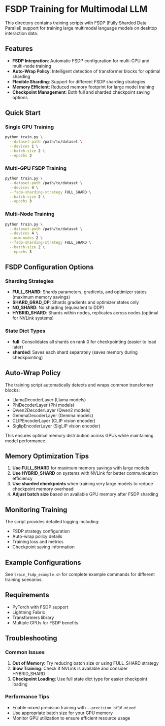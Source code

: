 # FSDP Training for Multimodal LLM

This directory contains training scripts with FSDP (Fully Sharded Data Parallel) support for training large multimodal language models on desktop interaction data.

## Features

- **FSDP Integration**: Automatic FSDP configuration for multi-GPU and multi-node training
- **Auto-Wrap Policy**: Intelligent detection of transformer blocks for optimal sharding
- **Flexible Sharding**: Support for different FSDP sharding strategies
- **Memory Efficient**: Reduced memory footprint for large model training
- **Checkpoint Management**: Both full and sharded checkpoint saving options

## Quick Start

### Single GPU Training
```bash
python train.py \
  --dataset-path /path/to/dataset \
  --devices 1 \
  --batch-size 2 \
  --epochs 3
```

### Multi-GPU FSDP Training
```bash
python train.py \
  --dataset-path /path/to/dataset \
  --devices 4 \
  --fsdp-sharding-strategy FULL_SHARD \
  --batch-size 2 \
  --epochs 3
```

### Multi-Node Training
```bash
python train.py \
  --dataset-path /path/to/dataset \
  --devices 4 \
  --num-nodes 2 \
  --fsdp-sharding-strategy FULL_SHARD \
  --batch-size 2 \
  --epochs 3
```

## FSDP Configuration Options

### Sharding Strategies

- **FULL_SHARD**: Shards parameters, gradients, and optimizer states (maximum memory savings)
- **SHARD_GRAD_OP**: Shards gradients and optimizer states only
- **NO_SHARD**: No sharding (equivalent to DDP)
- **HYBRID_SHARD**: Shards within nodes, replicates across nodes (optimal for NVLink systems)

### State Dict Types

- **full**: Consolidates all shards on rank 0 for checkpointing (easier to load later)
- **sharded**: Saves each shard separately (saves memory during checkpointing)

## Auto-Wrap Policy

The training script automatically detects and wraps common transformer blocks:

- LlamaDecoderLayer (Llama models)
- PhiDecoderLayer (Phi models)
- Qwen2DecoderLayer (Qwen2 models)
- GemmaDecoderLayer (Gemma models)
- CLIPEncoderLayer (CLIP vision encoder)
- SiglipEncoderLayer (SigLIP vision encoder)

This ensures optimal memory distribution across GPUs while maintaining model performance.

## Memory Optimization Tips

1. **Use FULL_SHARD** for maximum memory savings with large models
2. **Use HYBRID_SHARD** on systems with NVLink for better communication efficiency
3. **Use sharded checkpoints** when training very large models to reduce checkpoint memory overhead
4. **Adjust batch size** based on available GPU memory after FSDP sharding

## Monitoring Training

The script provides detailed logging including:
- FSDP strategy configuration
- Auto-wrap policy details
- Training loss and metrics
- Checkpoint saving information

## Example Configurations

See `train_fsdp_example.sh` for complete example commands for different training scenarios.

## Requirements

- PyTorch with FSDP support
- Lightning Fabric
- Transformers library
- Multiple GPUs for FSDP benefits

## Troubleshooting

### Common Issues

1. **Out of Memory**: Try reducing batch size or using FULL_SHARD strategy
2. **Slow Training**: Check if NVLink is available and consider HYBRID_SHARD
3. **Checkpoint Loading**: Use full state dict type for easier checkpoint loading

### Performance Tips

- Enable mixed precision training with `--precision bf16-mixed`
- Use appropriate batch size for your GPU memory
- Monitor GPU utilization to ensure efficient resource usage
